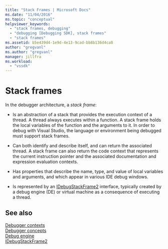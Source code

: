 ```yaml
---
title: "Stack Frames | Microsoft Docs"
ms.date: "11/04/2016"
ms.topic: "conceptual"
helpviewer_keywords: 
  - "stack frames, debugging"
  - "debugging [Debugging SDK], stack frames"
  - "stack frames"
ms.assetid: b5e439d4-1e9d-4e13-9cad-bb8b136d4ca8
author: "gregvanl"
ms.author: "gregvanl"
manager: jillfra
ms.workload: 
  - "vssdk"
---
```

# Stack frames
In the debugger architecture, a *stack frame*:  
  
-   Is an abstraction of a stack that provides the execution context of a thread. A thread always executes within a function. A stack frame holds the local variables of the function and the arguments to it. In order to debug with Visual Studio, the language or environment being debugged must support stack frames.  
  
-   Can both identify and describe itself, and can return the associated thread. A stack frame can also return the code context that represents the current instruction pointer and the associated documentation and expression evaluation contexts.  
  
-   Has properties that describe the name, type, and value of local variables and arguments, and which appear in various IDE debug windows.  
  
-   Is represented by an [IDebugStackFrame2](../../extensibility/debugger/reference/idebugstackframe2.md) interface, typically created by a debug engine (DE) or virtual machine as a consequence of executing a thread.  
  
## See also  
 [Debugger contexts](../../extensibility/debugger/debugger-contexts.md)   
 [Debugger concepts](../../extensibility/debugger/debugger-concepts.md)   
 [Debug engine](../../extensibility/debugger/debug-engine.md)   
 [IDebugStackFrame2](../../extensibility/debugger/reference/idebugstackframe2.md)
